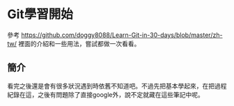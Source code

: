 # Git學習開始
參考 https://github.com/doggy8088/Learn-Git-in-30-days/blob/master/zh-tw/ 裡面的介紹和一些用法，嘗試都做一次看看。
## 簡介
看完之後還是會有很多狀況遇到時依舊不知道吧。不過先把基本學起來，在把過程紀錄在這，之後有問題除了直接google外，說不定就藏在這些筆記中呢。

